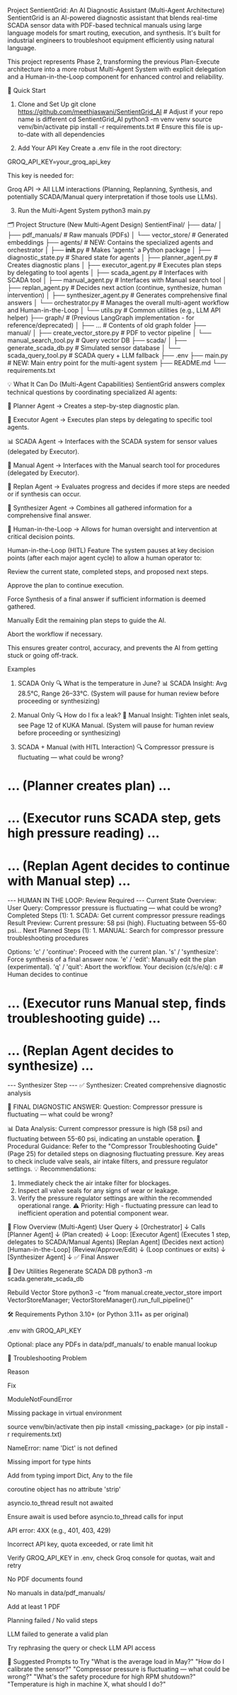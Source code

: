 Project SentientGrid: An AI Diagnostic Assistant (Multi-Agent Architecture)
SentientGrid is an AI-powered diagnostic assistant that blends real-time SCADA sensor data with PDF-based technical manuals using large language models for smart routing, execution, and synthesis. It's built for industrial engineers to troubleshoot equipment efficiently using natural language.

This project represents Phase 2, transforming the previous Plan-Execute architecture into a more robust Multi-Agent System with explicit delegation and a Human-in-the-Loop component for enhanced control and reliability.

🚀 Quick Start
1. Clone and Set Up
git clone https://github.com/meethjaswani/SentientGrid_AI # Adjust if your repo name is different
cd SentientGrid_AI
python3 -m venv venv
source venv/bin/activate
pip install -r requirements.txt # Ensure this file is up-to-date with all dependencies

2. Add Your API Key
Create a .env file in the root directory:

GROQ_API_KEY=your_groq_api_key

This key is needed for:

Groq API → All LLM interactions (Planning, Replanning, Synthesis, and potentially SCADA/Manual query interpretation if those tools use LLMs).

3. Run the Multi-Agent System
python3 main.py

🗂️ Project Structure (New Multi-Agent Design)
SentientFinal/
├── data/
│   ├── pdf_manuals/         # Raw manuals (PDFs)
│   └── vector_store/        # Generated embeddings
├── agents/                  # NEW: Contains the specialized agents and orchestrator
│   ├── __init__.py          # Makes 'agents' a Python package
│   ├── diagnostic_state.py  # Shared state for agents
│   ├── planner_agent.py     # Creates diagnostic plans
│   ├── executor_agent.py    # Executes plan steps by delegating to tool agents
│   ├── scada_agent.py       # Interfaces with SCADA tool
│   ├── manual_agent.py      # Interfaces with Manual search tool
│   ├── replan_agent.py      # Decides next action (continue, synthesize, human intervention)
│   ├── synthesizer_agent.py # Generates comprehensive final answers
│   └── orchestrator.py      # Manages the overall multi-agent workflow and Human-in-the-Loop
│   └── utils.py             # Common utilities (e.g., LLM API helper)
├── graph/                   # (Previous LangGraph implementation - for reference/deprecated)
│   ├── ...                  # Contents of old graph folder
├── manual/
│   ├── create_vector_store.py   # PDF to vector pipeline
│   └── manual_search_tool.py   # Query vector DB
├── scada/
│   ├── generate_scada_db.py    # Simulated sensor database
│   └── scada_query_tool.py     # SCADA query + LLM fallback
├── .env
├── main.py                  # NEW: Main entry point for the multi-agent system
├── README.md
└── requirements.txt

💡 What It Can Do (Multi-Agent Capabilities)
SentientGrid answers complex technical questions by coordinating specialized AI agents:

🧠 Planner Agent → Creates a step-by-step diagnostic plan.

🔧 Executor Agent → Executes plan steps by delegating to specific tool agents.

📊 SCADA Agent → Interfaces with the SCADA system for sensor values (delegated by Executor).

📘 Manual Agent → Interfaces with the Manual search tool for procedures (delegated by Executor).

🤔 Replan Agent → Evaluates progress and decides if more steps are needed or if synthesis can occur.

🧬 Synthesizer Agent → Combines all gathered information for a comprehensive final answer.

👤 Human-in-the-Loop → Allows for human oversight and intervention at critical decision points.

Human-in-the-Loop (HITL) Feature
The system pauses at key decision points (after each major agent cycle) to allow a human operator to:

Review the current state, completed steps, and proposed next steps.

Approve the plan to continue execution.

Force Synthesis of a final answer if sufficient information is deemed gathered.

Manually Edit the remaining plan steps to guide the AI.

Abort the workflow if necessary.

This ensures greater control, accuracy, and prevents the AI from getting stuck or going off-track.

Examples
1. SCADA Only
🔍 What is the temperature in June?
📊 SCADA Insight: Avg 28.5°C, Range 26–33°C.
(System will pause for human review before proceeding or synthesizing)

2. Manual Only
🔍 How do I fix a leak?
📘 Manual Insight: Tighten inlet seals, see Page 12 of KUKA Manual.
(System will pause for human review before proceeding or synthesizing)

3. SCADA + Manual (with HITL Interaction)
🔍 Compressor pressure is fluctuating — what could be wrong?

# ... (Planner creates plan) ...
# ... (Executor runs SCADA step, gets high pressure reading) ...
# ... (Replan Agent decides to continue with Manual step) ...

--- HUMAN IN THE LOOP: Review Required ---
Current State Overview:
  User Query: Compressor pressure is fluctuating — what could be wrong?
  Completed Steps (1):
    1. SCADA: Get current compressor pressure readings
       Result Preview: Current pressure: 58 psi (high). Fluctuating between 55-60 psi...
  Next Planned Steps (1):
    1. MANUAL: Search for compressor pressure troubleshooting procedures

Options:
  'c' / 'continue': Proceed with the current plan.
  's' / 'synthesize': Force synthesis of a final answer now.
  'e' / 'edit': Manually edit the plan (experimental).
  'q' / 'quit': Abort the workflow.
Your decision (c/s/e/q): c  # Human decides to continue

# ... (Executor runs Manual step, finds troubleshooting guide) ...
# ... (Replan Agent decides to synthesize) ...

--- Synthesizer Step ---
✅ Synthesizer: Created comprehensive diagnostic analysis

🔧 FINAL DIAGNOSTIC ANSWER:
Question: Compressor pressure is fluctuating — what could be wrong?

📊 Data Analysis: Current compressor pressure is high (58 psi) and fluctuating between 55-60 psi, indicating an unstable operation.
📘 Procedural Guidance: Refer to the "Compressor Troubleshooting Guide" (Page 25) for detailed steps on diagnosing fluctuating pressure. Key areas to check include valve seals, air intake filters, and pressure regulator settings.
💡 Recommendations:
1. Immediately check the air intake filter for blockages.
2. Inspect all valve seals for any signs of wear or leakage.
3. Verify the pressure regulator settings are within the recommended operational range.
⚠️ Priority: High - fluctuating pressure can lead to inefficient operation and potential component wear.

🧭 Flow Overview (Multi-Agent)
User Query
   ↓
[Orchestrator]
   ↓ Calls [Planner Agent]
   ↓ (Plan created)
   ↓
   Loop:
     [Executor Agent] (Executes 1 step, delegates to SCADA/Manual Agents)
     [Replan Agent] (Decides next action)
     [Human-in-the-Loop] (Review/Approve/Edit)
   ↓ (Loop continues or exits)
   ↓
[Synthesizer Agent]
   ↓
✅ Final Answer

🔧 Dev Utilities
Regenerate SCADA DB
python3 -m scada.generate_scada_db

Rebuild Vector Store
python3 -c "from manual.create_vector_store import VectorStoreManager; VectorStoreManager().run_full_pipeline()"

🛠️ Requirements
Python 3.10+ (or Python 3.11+ as per original)

.env with GROQ_API_KEY

Optional: place any PDFs in data/pdf_manuals/ to enable manual lookup

🐛 Troubleshooting
Problem

Reason

Fix

ModuleNotFoundError

Missing package in virtual environment

source venv/bin/activate then pip install <missing_package> (or pip install -r requirements.txt)

NameError: name 'Dict' is not defined

Missing import for type hints

Add from typing import Dict, Any to the file

coroutine object has no attribute 'strip'

asyncio.to_thread result not awaited

Ensure await is used before asyncio.to_thread calls for input

API error: 4XX (e.g., 401, 403, 429)

Incorrect API key, quota exceeded, or rate limit hit

Verify GROQ_API_KEY in .env, check Groq console for quotas, wait and retry

No PDF documents found

No manuals in data/pdf_manuals/

Add at least 1 PDF

Planning failed / No valid steps

LLM failed to generate a valid plan

Try rephrasing the query or check LLM API access

🧪 Suggested Prompts to Try
"What is the average load in May?"
"How do I calibrate the sensor?"
"Compressor pressure is fluctuating — what could be wrong?"
"What's the safety procedure for high RPM shutdown?"
"Temperature is high in machine X, what should I do?"
